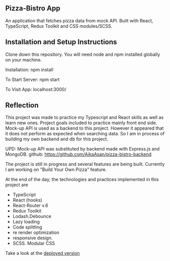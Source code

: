 ## Pizza-Bistro App

An application that fetches pizza data from mock API. Built with React, TypeScript, Redux Toolkit and CSS modules/SCSS. 

## Installation and Setup Instructions

Clone down this repository. You will need node and npm installed globally on your machine.

Installation:
npm install

To Start Server:
npm start

To Visit App:
localhost:3000/

## Reflection

This project was made to practice my Typescript and React skills as well as learn new ones. Project goals included to practice mainly front end side. Mock-up API is used as a backend to this project. However it appeared that it does not perform as expected when searching data. So I am in process of building my own backend and db for this project. 

UPD: Mock-up API was substituted by backend made with Express.js and MongoDB. 
github:  https://github.com/AikaAsan/pizza-bistro-backend

The project is still in progress and several features are being built. Currently I am working on "Build Your Own Pizza" feature. 

At the end of the day, the technologies and practices implemented in this project are 
- TypeScript 
- React (hooks) 
- React-Router v.6
- Redux Toolkit
- Lodash.Debounce
- Lazy loading 
- Code splitting
- re render optimization 
- responsive design. 
- SCSS. Modular CSS


Take a look at the [deployed version](https://pizza-bistro.vercel.app/)

